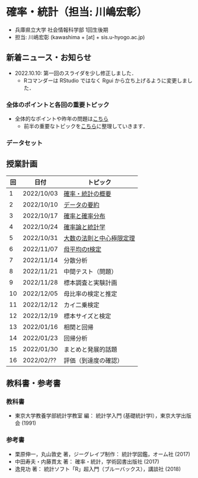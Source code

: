 # 確率・統計（担当: 川嶋宏彰）

- 兵庫県立大学 社会情報科学部 1回生後期
- 担当: 川嶋宏彰 (kawashima + [at] + sis.u-hyogo.ac.jp)

## 新着ニュース・お知らせ

- 2022.10.10: 第一回のスライダを少し修正しました．
    - Rコマンダーは RStudio ではなく Rgui から立ち上げるように変更しました．

### 全体のポイントと各回の重要トピック

- 全体的なポイントや昨年の問題は[こちら](keypoints)
  - 前半の重要なトピックを[こちら](keytopics1)に整理していきます．
  <!-- - 後半の重要なトピックを[こちら](keytopics2)に整理していきます． -->


### データセット

## 授業計画

|回 |日付 |トピック|
|---|---|---|
|1 |2022/10/03 |[確率・統計の概要](slide/ProbStat2022_01.pdf)|
|2 |2022/10/10 |[データの要約](slide/ProbStat2022_02.pdf)|
|3 |2022/10/17 |[確率と確率分布](slide/ProbStat2022_03.pdf)|
|4 |2022/10/24 |[確率論と統計学](slide/ProbStat2022_04.pdf)|
|5 |2022/10/31 |[大数の法則と中心極限定理](slide/ProbStat2022_05.pdf)|
|6 |2022/11/07 |[母平均のt検定](slide/ProbStat2022_06.pdf)|
|7 |2022/11/14 |分散分析|
|8 |2022/11/21 |中間テスト（問題）|
|9 |2022/11/28 |標本調査と実験計画|
|10|2022/12/05 |母比率の検定と推定|
|11|2022/12/12 |カイ二乗検定|
|12|2022/12/19 |標本サイズと検定|
|13|2022/01/16 |相関と回帰|
|14|2022/01/23 |回帰分析|
|15|2022/01/30 |まとめと発展的話題|
|16|2022/02/?? |評価（到達度の確認）|


<!-- |1 |2022/10/03 |確率・統計の概要|
|2 |2022/10/10 |データの要約|
|3 |2022/10/17 |確率と確率分布|
|4 |2022/10/24 |確率論と統計学|
|5 |2022/10/31 |大数の法則と中心極限定理|
|6 |2022/11/07 |母平均のt検定|
|7 |2022/11/14 |分散分析|
|8 |2022/11/21 |中間テスト（問題）](exercise/exam1-2022.pdf)[（解答）](exercise/exam1-2022_answer.pdf)<br />[分散分析の補足|
|9 |2022/11/28 |標本調査と実験計画|
|10|2022/12/05 |母比率の検定と推定|
|11|2022/12/12 |カイ二乗検定|
|12|2022/12/19 |標本サイズと検定|
|13|2022/01/16 |相関と回帰|
|14|2022/01/23 |回帰分析|
|15|2022/01/30 |まとめと発展的話題| -->


## 教科書・参考書

### 教科書

- 東京大学教養学部統計学教室 編： 統計学入門 (基礎統計学Ⅰ），東京大学出版会 (1991)

### 参考書

- 栗原伸一，丸山敦史 著，ジーグレイプ制作： 統計学図鑑，オーム社 (2017)
- 中田寿夫・内藤貫太 著： 確率・統計，学術図書出版社 (2017)
- 逸見功 著： 統計ソフト「R」超入門（ブルーバックス），講談社 (2018)

<!-- ## Rのインストール

- Rを消してしまった場合のための[Rインストール方法](install-r) -->
